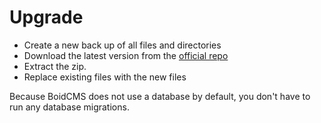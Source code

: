 # Upgrade
<!-- ## From the same major version -->

- Create a new back up of all files and directories
- Download the latest version from the [official repo](https://github.com/BoidCMS/BoidCMS)
- Extract the zip.
- Replace existing files with the new files

<!--
## From different major version

- Create a new back up of all files and directories
- 
-->

Because BoidCMS does not use a database by default, you don't have to run any database migrations.
